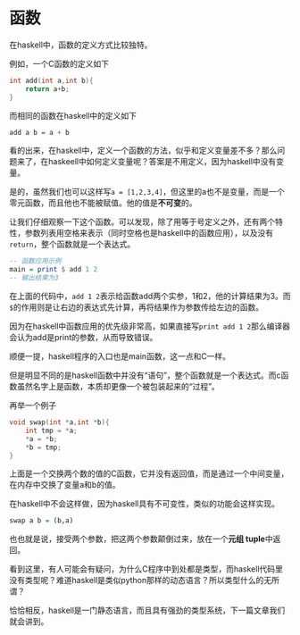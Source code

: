 # 函数

在haskell中，函数的定义方式比较独特。

例如，一个C函数的定义如下

```C
int add(int a,int b){
    return a+b;
}
```

而相同的函数在haskell中的定义如下

```haskell
add a b = a + b
```

看的出来，在haskell中，定义一个函数的方法，似乎和定义变量差不多？那么问题来了，在haskeell中如何定义变量呢？答案是不用定义，因为haskell中没有变量。

是的，虽然我们也可以这样写`a = [1,2,3,4]`，但这里的a也不是变量，而是一个零元函数，而且他也不能被赋值。他的值是**不可变**的。

让我们仔细观察一下这个函数。可以发现，除了用等于号定义之外，还有两个特性，参数列表用空格来表示（同时空格也是haskell中的函数应用），以及没有`return`，整个函数就是一个表达式。

```haskell
-- 函数应用示例
main = print $ add 1 2
-- 输出结果为3
```

在上面的代码中，`add 1 2`表示给函数add两个实参，1和2，他的计算结果为3。而`$`的作用则是让右边的表达式先计算，再将结果作为参数传给左边的函数。

因为在haskell中函数应用的优先级非常高，如果直接写`print add 1 2`那么编译器会认为add是print的参数，从而导致错误。

顺便一提，haskell程序的入口也是main函数，这一点和C一样。

但是明显不同的是haskell函数中并没有“语句”，整个函数就是一个表达式。而c函数虽然名字上是函数，本质却更像一个被包装起来的“过程”。

再举一个例子

```C
void swap(int *a,int *b){
    int tmp = *a;
    *a = *b;
    *b = tmp;
}
```

上面是一个交换两个数的值的C函数，它并没有返回值，而是通过一个中间变量，在内存中交换了变量a和b的值。

在haskell中不会这样做，因为haskell具有不可变性，类似的功能会这样实现。

```haskell
swap a b = (b,a)
```

也也就是说，接受两个参数，把这两个参数颠倒过来，放在一个**元组 tuple**中返回。

看到这里，有人可能会有疑问，为什么C程序中到处都是类型，而haskell代码里没有类型呢？难道haskell是类似python那样的动态语言？所以类型什么的无所谓？

恰恰相反，haskell是一门静态语言，而且具有强劲的类型系统，下一篇文章我们就会讲到。